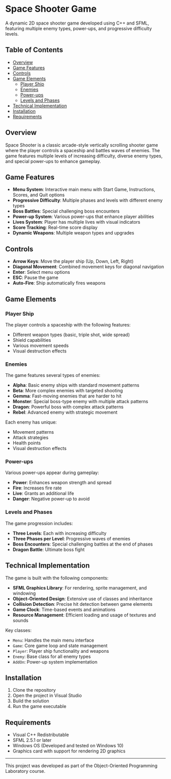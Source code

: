# Space Shooter Game

A dynamic 2D space shooter game developed using C++ and SFML, featuring multiple enemy types, power-ups, and progressive difficulty levels.

## Table of Contents
- [Overview](#overview)
- [Game Features](#game-features)
- [Controls](#controls)
- [Game Elements](#game-elements)
  - [Player Ship](#player-ship)
  - [Enemies](#enemies)
  - [Power-ups](#power-ups)
  - [Levels and Phases](#levels-and-phases)
- [Technical Implementation](#technical-implementation)
- [Installation](#installation)
- [Requirements](#requirements)

## Overview

Space Shooter is a classic arcade-style vertically scrolling shooter game where the player controls a spaceship and battles waves of enemies. The game features multiple levels of increasing difficulty, diverse enemy types, and special power-ups to enhance gameplay.

## Game Features

- **Menu System**: Interactive main menu with Start Game, Instructions, Scores, and Quit options
- **Progressive Difficulty**: Multiple phases and levels with different enemy types
- **Boss Battles**: Special challenging boss encounters
- **Power-up System**: Various power-ups that enhance player abilities
- **Lives System**: Player has multiple lives with visual indicators
- **Score Tracking**: Real-time score display
- **Dynamic Weapons**: Multiple weapon types and upgrades

## Controls

- **Arrow Keys**: Move the player ship (Up, Down, Left, Right)
- **Diagonal Movement**: Combined movement keys for diagonal navigation
- **Enter**: Select menu options
- **ESC**: Pause the game
- **Auto-Fire**: Ship automatically fires weapons

## Game Elements

### Player Ship

The player controls a spaceship with the following features:
- Different weapon types (basic, triple shot, wide spread)
- Shield capabilities
- Various movement speeds
- Visual destruction effects

### Enemies

The game features several types of enemies:

- **Alpha**: Basic enemy ships with standard movement patterns
- **Beta**: More complex enemies with targeted shooting
- **Gemma**: Fast-moving enemies that are harder to hit
- **Monster**: Special boss-type enemy with multiple attack patterns
- **Dragon**: Powerful boss with complex attack patterns
- **Rebel**: Advanced enemy with strategic movement

Each enemy has unique:
- Movement patterns
- Attack strategies
- Health points
- Visual destruction effects

### Power-ups

Various power-ups appear during gameplay:

- **Power**: Enhances weapon strength and spread
- **Fire**: Increases fire rate
- **Live**: Grants an additional life
- **Danger**: Negative power-up to avoid

### Levels and Phases

The game progression includes:

- **Three Levels**: Each with increasing difficulty
- **Three Phases per Level**: Progressive waves of enemies
- **Boss Encounters**: Special challenging battles at the end of phases
- **Dragon Battle**: Ultimate boss fight

## Technical Implementation

The game is built with the following components:

- **SFML Graphics Library**: For rendering, sprite management, and windowing
- **Object-Oriented Design**: Extensive use of classes and inheritance
- **Collision Detection**: Precise hit detection between game elements
- **Game Clock**: Time-based events and animations
- **Resource Management**: Efficient loading and usage of textures and sounds

Key classes:
- `Menu`: Handles the main menu interface
- `Game`: Core game loop and state management
- `Player`: Player ship functionality and weapons
- `Enemy`: Base class for all enemy types
- `AddOn`: Power-up system implementation

## Installation

1. Clone the repository
2. Open the project in Visual Studio
3. Build the solution
4. Run the game executable

## Requirements

- Visual C++ Redistributable
- SFML 2.5.1 or later
- Windows OS (Developed and tested on Windows 10)
- Graphics card with support for rendering 2D graphics

---

This project was developed as part of the Object-Oriented Programming Laboratory course. 
